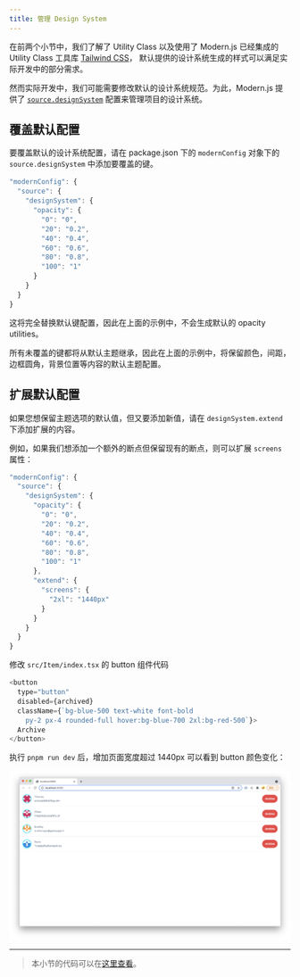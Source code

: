 ```yaml
---
title: ​管理 Design System
---
```


在前两个小节中，我们了解了 Utility Class 以及使用了 Modern.js 已经集成的 Utility Class 工具库 [Tailwind CSS](https://tailwindcss.com/)，
默认提供的设计系统生成的样式可以满足实际开发中的部分需求。

然而实际开发中，我们可能需要修改默认的设计系统规范。为此，Modern.js 提供了
[`source.designSystem`](/docs/apis/config/source/design-system) 配置来管理项目的设计系统。

## 覆盖默认配置

要覆盖默认的设计系统配置，请在 package.json 下的 `modernConfig` 对象下的 `source.designSystem` 中添加要覆盖的键。

```javascript title="package.json"
"modernConfig": {
  "source": {
    "designSystem": {
      "opacity": {
        "0": "0",
        "20": "0.2",
        "40": "0.4",
        "60": "0.6",
        "80": "0.8",
        "100": "1"
      }
    }
  }
}
```

这将完全替换默认键配置，因此在上面的示例中，不会生成默认的 opacity utilities。

所有未覆盖的键都将从默认主题继承，因此在上面的示例中，将保留颜色，间距，边框圆角，背景位置等内容的默认主题配置。

## 扩展默认配置

如果您想保留主题选项的默认值，但又要添加新值，请在 `designSystem.extend` 下添加扩展的内容。

例如，如果我们想添加一个额外的断点但保留现有的断点，则可以扩展 `screens` 属性：

```javascript title="package.json"
"modernConfig": {
  "source": {
    "designSystem": {
      "opacity": {
        "0": "0",
        "20": "0.2",
        "40": "0.4",
        "60": "0.6",
        "80": "0.8",
        "100": "1"
      },
      "extend": {
        "screens": {
          "2xl": "1440px"
        }
      }
    }
  }
}
```

修改 `src/Item/index.tsx` 的 button 组件代码

```javascript
<button
  type="button"
  disabled={archived}
  className={`bg-blue-500 text-white font-bold
    py-2 px-4 rounded-full hover:bg-blue-700 2xl:bg-red-500`}>
  Archive
</button>
```

执行 `pnpm run dev` 后，增加页面宽度超过 1440px 可以看到 button 颜色变化：

![design2](assets/result4.png)

---

> 本小节的代码可以在[这里查看](https://github.com/modern-js-dev/modern-js-examples/tree/main/tutorials/c06/hello-modern-4)。

